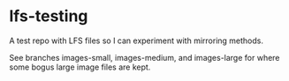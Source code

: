 # lfs-testing
A test repo with LFS files so I can experiment with mirroring methods.

See branches images-small, images-medium, and images-large for where some bogus large image files are kept.
